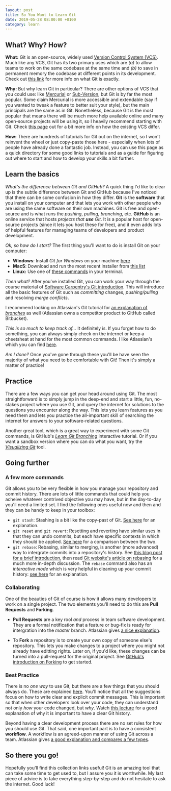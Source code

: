 ```yaml
---
layout: post
title: So You Want to Learn Git
date: 2019-05-28 08:00:00 +0100
category: learn
---
```


## What? Why? How?

**What:** Git is an open-source, widely used [Version Control System (VCS)][vcs-def]. Much like any VCS, Git has its two primary uses which are _(a)_ to allow teams to work on the same codebase at the same time and _(b)_ to save in permanent memory the codebase at different points in its development. Check out [this link][vcs-git] for more info on what Git is exactly.

**Why:** But why learn Git in particular? There are other options of VCS that you could use: like [Mercurial][vcs-mercurial] or [Sub-Version](https://subversion.apache.org/), but Git is by far the most popular. Some claim Mercurial is more accessible and extendable (say if you wanted to tweak a feature to better suit your style), but the main principals are the same as in Git. Nonetheless, because Git is the most popular that means there will be much more help available online and many open-source projects will be using it, so I heavily recommend starting with Git. Check [this page][vcs-compare] out for a bit more info on how the existing VCS differ.

**How:** There are hundreds of tutorials for Git out on the internet, so I won't reinvent the wheel or just copy-paste those here - especially when lots of people have already done a fantastic job. Instead, you can use this page as a quick directory for some good links to tutorials and as a guide for figuring out where to start and how to develop your skills a bit further.


## Learn the basics

_What's the difference between Git and GitHub?_ A quick thing I'd like to clear up is the subtle difference between Git and GitHub because I've noticed that there can be some confusion in how they differ. **Git** is the **software** that you install on your computer and that lets you work with other people who are using the same software on their own machines. Git is free and open-source and is what runs the _pushing_, _pulling_, _branching_, etc. **GitHub** is an online service that hosts _projects that **use** Git_. It is a popular host for open-source projects (since it lets you host these for free), and it even adds lots of helpful features for managing teams of developers and product development.

_Ok, so how do I start?_ The first thing you'll want to do is install Git on your computer:
* **Windows**: Install _Git for Windows_ on your machine [here](https://gitforwindows.org/)
* **MacS**: Download and run the most recent installer from [this list](https://sourceforge.net/projects/git-osx-installer/files/)
* **Linux:** Use one of [these commands](https://git-scm.com/download/linux) in your terminal.

_Then what?_ After you've installed Git, you can work your way through the course material of [Software Carpentry's Git introduction][sc-git-novice]. This will introduce all the basic features of Git such as _committing_ changes, _pushing/pulling_ and resolving _merge conflicts_.

I recommend looking on Atlassian's Git tutorial for [an explanation of _branches_][atlassian-branches] as well (Atlassian owns a competitor product to GitHub called Bitbucket).

_This is so much to keep track of..._ It definitely is. If you forget how to do something, you can always simply check on the internet or keep a cheetsheat at hand for the most common commands. I like Atlassian's which you can find [here][atlassian-cheatsheet].

_Am I done?_ Once you've gone through these you'll be have seen the majority of what you need to be comfortable with Git! Then it's simply a matter of practice!


## Practice

There are a few ways you can get your head around using Git. The most straightforward is to simply jump in the deep-end and start a little, fun, no-stakes project where you use Git, and query the internet for solutions to the questions you encounter along the way. This lets you learn features as you need them and lets you practice the all-important skill of searching the internet for answers to your software-related questions.

Another great tool, which is a great way to experiment with some Git commands, is GitHub's [_Learn Git Branching_][github-branching] interactive tutorial. Or if you want a sandbox version where you can do what you want, try the [_Visualizing Git_][github-vis] tool.


## Going further

### A few more commands

Git allows you to be very flexible in how you manage your repository and commit history. There are lots of little commands that could help you acheive whatever contrived objective you may have, but in the day-to-day you'll need a limited set. I find the following ones useful now and then and they can be handy to keep in your toolbox:
* `git stash`: Stashing is a bit like the copy-past of Git. [See here][git-stash] for an explanation.
* `git reset` and `git revert`: Resetting and reverting have similar uses in that they can undo commits, but each have specific contexts in which they should be applied. [See here][git-reset] for a comparison between the two.
* `git rebase`: Rebasing, similar to merging, is another (more advanced) way to intergrate commits into a repository's history. See [this blog post for a brief introduction][git-tower-rebase], then read [Git website's article on rebasing][git-rebase] for a much more in-depth discussion. The `rebase` command also has an _interactive mode_ which is very helpful in cleaning up your commit history: [see here][git-rebase-interact] for an explanation.


### Collaborating

One of the beauties of Git of course is how it allows many developers to work on a single project. The two elements you'll need to do this are **Pull Requests** and **Forking**.

* **Pull Requests** are a key rool _and_ process in team software development. They are a formal notification that a feature or bug-fix is ready for intergration into the _master_ branch. Atlassian gives [a nice explanation][atlassian-pull-request].

* To **Fork** a repository is to create your own copy of someone else's repository. This lets you make changes to a project where you might not already have editting rights. Later on, if you'd like, these changes can be turned into a pull-request for the original project. See [GitHub's introduction on Forking][github-forking] to get started.


### Best Practice

There is no _one way_ to use Git, but there are a few things that you should always do. These are explained [here][git-tower-best]. You'll notice that all the suggestions focus on how to write clear and explicit commit messages. This is important so that when other developers look over your code, they can understand not only _how_ your code changed, but _why_. Watch [this lecture][ruby-git-history] for a good explanation of why it is important to have a clear Git history.

Beyond having a clear development process there are no set rules for how you should use Git. That said, one important part is to have a consistent **workflow**. A workflow is an agreed-upon manner of using Git across a team. Atlassian gives [a good explanation and compares a few types][atlassian-workflow].


## So there you go!

Hopefully you'll find this collection links useful! Git is an amazing tool that can take some time to get used to, but I assure you it is worthwhile. My last piece of advice is to take everything step-by-step and do not hesitate to ask the internet. Good luck!


[vcs-def]: https://www.toolsqa.com/git/version-control-system/
[vcs-git]: https://www.toolsqa.com/git/what-is-git/
[vcs-compare]: https://www.pythonforengineers.com/svn-vs-git-vs-mercurial/
[vcs-mercurial]: https://www.mercurial-scm.org/about
[sc-git-novice]: http://swcarpentry.github.io/git-novice/
[atlassian-branches]:https://www.atlassian.com/git/tutorials/using-branches
[atlassian-cheatsheet]: https://www.atlassian.com/git/tutorials/atlassian-git-cheatsheet
[github-branching]: https://learngitbranching.js.org/
[github-vis]: http://git-school.github.io/visualizing-git/
[git-stash]: https://git-scm.com/book/en/v1/Git-Tools-Stashing
[git-reset]: https://www.atlassian.com/git/tutorials/resetting-checking-out-and-reverting
[git-tower-rebase]: https://www.git-tower.com/blog/understanding-rebase-merge-in-git/
[git-rebase]: https://git-scm.com/book/en/v2/Git-Branching-Rebasing
[git-rebase-interact]: https://git-scm.com/book/en/v2/Git-Tools-Rewriting-History
[atlassian-pull-request]:https://www.atlassian.com/git/tutorials/making-a-pull-request
[github-forking]: https://guides.github.com/activities/forking/
[git-tower-best]: https://www.git-tower.com/learn/git/ebook/en/command-line/appendix/best-practices
[ruby-git-history]: https://brightonruby.com/2018/a-branch-in-time-tekin-suleyman/
[atlassian-workflow]: https://www.atlassian.com/git/tutorials/comparing-workflows
